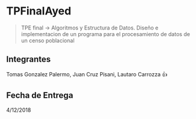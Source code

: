 # TPFinalAyed

>TPE final -> Algoritmos y Estructura de Datos.
Diseño e implementacion de un programa para el procesamiento de datos de un censo poblacional

## Integrantes
Tomas Gonzalez Palermo, Juan Cruz Pisani, Lautaro Carrozza :+1:

## Fecha de Entrega
4/12/2018

